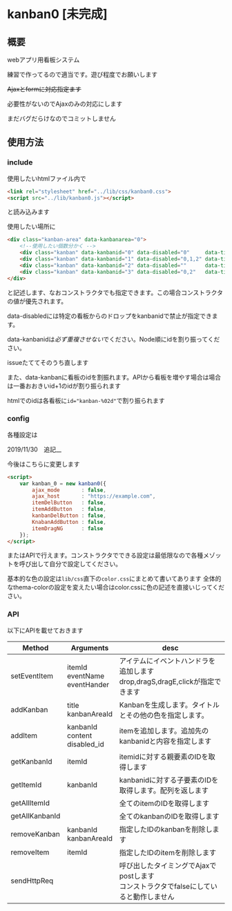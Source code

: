# kanban0 [未完成]
## 概要
webアプリ用看板システム

練習で作ってるので適当です。遊び程度でお願いします

~~Ajaxとformに対応指定ます~~

必要性がないのでAjaxのみの対応にします

まだバグだらけなのでコミットしません

## 使用方法
### include
使用したいhtmlファイル内で
```html
<link rel="stylesheet" href="../lib/css/kanban0.css">
<script src="../lib/kanban0.js"></script>
```
と読み込みます


使用したい場所に
```html
<div class="kanban-area" data-kanbanarea="0">
    <!--使用したい個数分かく -->
    <div class="kanban" data-kanbanid="0" data-disabled="0"     data-title="kanban0"></div>
    <div class="kanban" data-kanbanid="1" data-disabled="0,1,2" data-title="kanban1"></div>
    <div class="kanban" data-kanbanid="2" data-disabled=""      data-title="kanban2"></div>
    <div class="kanban" data-kanbanid="3" data-disabled="0,2"   data-title="kanban3"></div>
</div>
```
    
と記述します、なおコンストラクタでも指定できます。この場合コンストラクタの値が優先されます。

data-disabledには特定の看板からのドロップをkanbanidで禁止が指定できます。

data-kanbanidは*必ず重複させない*でください。Node順にidを割り振ってください。

issueたててそのうち直します

また、data-kanbanに看板のidを割振れます。APIから看板を増やす場合は場合は一番おおきいid+1のidが割り振られます

htmlでのidは各看板に`id="kanban-%02d"`で割り振られます

### config

各種設定は

2019/11/30　追記__

今後はこちらに変更します
```html
<script>
    var kanban_0 = new kanban0({
        ajax_mode       : false,
        ajax_host       : "https://example.com",
        itemDelButton   : false,
        itemAddButton   : false,
        kanbanDelButton : false,
        KnabanAddButton : false,
        itemDragNG      : false
    });
</script>
```
またはAPIで行えます。コンストラクタでできる設定は最低限なので各種メゾットを呼び出して自分で設定してください。

基本的な色の設定は`lib/css`直下の`color.css`にまとめて書いてあります
全体的なthema-colorの設定を変えたい場合はcolor.cssに色の記述を直接いじってください。

### API 
以下にAPIを載せておきます


| Method         | Arguments                          | desc                                                                                    |
|----------------|------------------------------------|-----------------------------------------------------------------------------------------|
| setEventItem   | itemId<br>eventName<br>eventHander | アイテムにイベントハンドラを追加します<br>drop,dragS,dragE,clickが指定できます          |
| addKanban      | title<br>kanbanAreaId              | Kanbanを生成します。タイトルとその他の色を指定します。                                  |
| addItem        | kanbanId<br>content<br>disabled_id | itemを追加します。追加先のkanbanidと内容を指定します                                    |
| getKanbanId    | itemId                             | itemidに対する親要素のIDを取得します                                                    |
| getItemId      | kanbanId                           | kanbanidに対する子要素のIDを取得します。配列を返します                                  |
| getAllItemId   |                                    | 全てのitemのIDを取得します                                                              |
| getAllKanbanId |                                    | 全てのkanbanのIDを取得します                                                            |
| removeKanban   | kanbanId<br>kanbanAreaId           | 指定したIDのkanbanを削除します                                                          |
| removeItem     | itemId                             | 指定したIDのitemを削除します                                                            |
| sendHttpReq    |                                    | 呼び出したタイミングでAjaxでpostします<br>コンストラクタでfalseにしていると動作しません |






    
